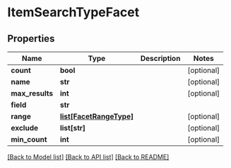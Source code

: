 # ItemSearchTypeFacet

## Properties
Name | Type | Description | Notes
------------ | ------------- | ------------- | -------------
**count** | **bool** |  | [optional] 
**name** | **str** |  | [optional] 
**max_results** | **int** |  | [optional] 
**field** | **str** |  | 
**range** | [**list[FacetRangeType]**](FacetRangeType.md) |  | [optional] 
**exclude** | **list[str]** |  | [optional] 
**min_count** | **int** |  | [optional] 

[[Back to Model list]](../README.md#documentation-for-models) [[Back to API list]](../README.md#documentation-for-api-endpoints) [[Back to README]](../README.md)


